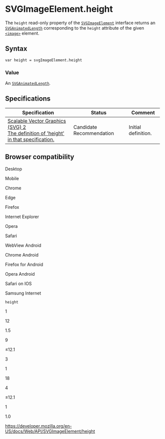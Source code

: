 SVGImageElement.height
======================

The `height` read-only property of the [`SVGImageElement`](../svgimageelement) interface returns an [`SVGAnimatedLength`](../svganimatedlength) corresponding to the `height` attribute of the given [`<image>`](https://developer.mozilla.org/en-US/docs/Web/SVG/Element/image) element.

Syntax
------

    var height = svgImageElement.height

### Value

An [`SVGAnimatedLength`](../svganimatedlength).

Specifications
--------------

<table><thead><tr class="header"><th>Specification</th><th>Status</th><th>Comment</th></tr></thead><tbody><tr class="odd"><td><a href="https://svgwg.org/svg2-draft/single-page.html#embedded-__svg__SVGImageElement__height">Scalable Vector Graphics (SVG) 2<br />
<span class="small">The definition of 'height' in that specification.</span></a></td><td><span class="spec-cr">Candidate Recommendation</span></td><td>Initial definition.</td></tr></tbody></table>

Browser compatibility
---------------------

Desktop

Mobile

Chrome

Edge

Firefox

Internet Explorer

Opera

Safari

WebView Android

Chrome Android

Firefox for Android

Opera Android

Safari on IOS

Samsung Internet

`height`

1

12

1.5

9

≤12.1

3

1

18

4

≤12.1

1

1.0

<a href="https://developer.mozilla.org/en-US/docs/Web/API/SVGImageElement/height" class="_attribution-link">https://developer.mozilla.org/en-US/docs/Web/API/SVGImageElement/height</a>
